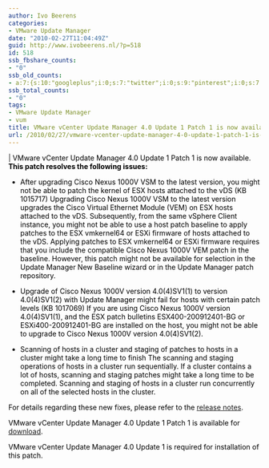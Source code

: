 ```yaml
---
author: Ivo Beerens
categories:
- VMware Update Manager
date: "2010-02-27T11:04:49Z"
guid: http://www.ivobeerens.nl/?p=518
id: 518
ssb_fbshare_counts:
- "0"
ssb_old_counts:
- a:7:{s:10:"googleplus";i:0;s:7:"twitter";i:0;s:9:"pinterest";i:0;s:7:"fbshare";i:0;s:8:"linkedin";i:0;s:6:"reddit";i:0;s:6:"tumblr";i:0;}
ssb_total_counts:
- "0"
tags:
- VMware Update Manager
- vum
title: VMware vCenter Update Manager 4.0 Update 1 Patch 1 is now available
url: /2010/02/27/vmware-vcenter-update-manager-4-0-update-1-patch-1-is-now-available/
---
```


|   <font color="#000000">VMware vCenter Update Manager 4.0 Update 1 Patch 1 is now available. </font><span style="color: rgb(43,65,112); font-weight: bold"><font color="#000000">This patch resolves the following issues:</font></span>

- <font color="#000000">After upgrading Cisco Nexus 1000V VSM to the latest version, you might not be able to patch the kernel of ESX hosts attached to the vDS (KB 1015717) Upgrading Cisco Nexus 1000V VSM to the latest version upgrades the Cisco Virtual Ethernet Module (VEM) on ESX hosts attached to the vDS. Subsequently, from the same vSphere Client instance, you might not be able to use a host patch baseline to apply patches to the ESX vmkernel64 or ESXi firmware of hosts attached to the vDS. Applying patches to ESX vmkernel64 or ESXi firmware requires that you include the compatible Cisco Nexus 1000V VEM patch in the baseline. However, this patch might not be available for selection in the Update Manager New Baseline wizard or in the Update Manager patch repository.
    
    </font>
- <font color="#000000">Upgrade of Cisco Nexus 1000V version 4.0(4)SV1(1) to version 4.0(4)SV1(2) with Update Manager might fail for hosts with certain patch levels (KB 1017069) If you are using Cisco Nexus 1000V version 4.0(4)SV1(1), and the ESX patch bulletins ESX400-200912401-BG or ESXi400-200912401-BG are installed on the host, you might not be able to upgrade to Cisco Nexus 1000V version 4.0(4)SV1(2).
    
    </font>
- <font color="#000000">Scanning of hosts in a cluster and staging of patches to hosts in a cluster might take a long time to finish The scanning and staging operations of hosts in a cluster run sequentially. If a cluster contains a lot of hosts, scanning and staging patches might take a long time to be completed. Scanning and staging of hosts in a cluster run concurrently on all of the selected hosts in the cluster.
    
    </font>



<font color="#000000">For details regarding these new fixes, please refer to the [release notes](http://app.connect.vmware.com/e/er.aspx?s=524&lid=9519&elq=58f8dfa8201c4aed83af54b94f51482e)</font><font color="#000000"></font><font color="#000000">.</font>

<font color="#000000">VMware vCenter Update Manager 4.0 Update 1 Patch 1 is available for [download](http://app.connect.vmware.com/e/er.aspx?s=524&lid=9518&elq=58f8dfa8201c4aed83af54b94f51482e)</font><font color="#000000"></font><font color="#000000">.</font>

<font color="#000000">VMware vCenter Update Manager 4.0 Update 1 is required for installation of this patch.</font>
